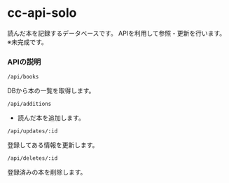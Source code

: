 # cc-api-solo
読んだ本を記録するデータベースです。
APIを利用して参照・更新を行います。
※未完成です。

### APIの説明
`/api/books`

DBから本の一覧を取得します。

`/api/additions`
- 読んだ本を追加します。

`/api/updates/:id`

登録してある情報を更新します。

`/api/deletes/:id`

登録済みの本を削除します。



